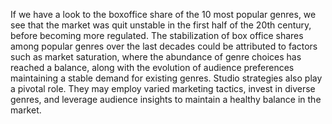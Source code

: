 If we have a look to the boxoffice share of the 10 most popular genres, we see that the market was quit unstable in the first half of the 20th century, before becoming more regulated. The stabilization of box office shares among popular genres over the last decades could be attributed to factors such as market saturation, where the abundance of genre choices has reached a balance, along with the evolution of audience preferences maintaining a stable demand for existing genres. Studio strategies also play a pivotal role. They may employ varied marketing tactics, invest in diverse genres, and leverage audience insights to maintain a healthy balance in the market.
